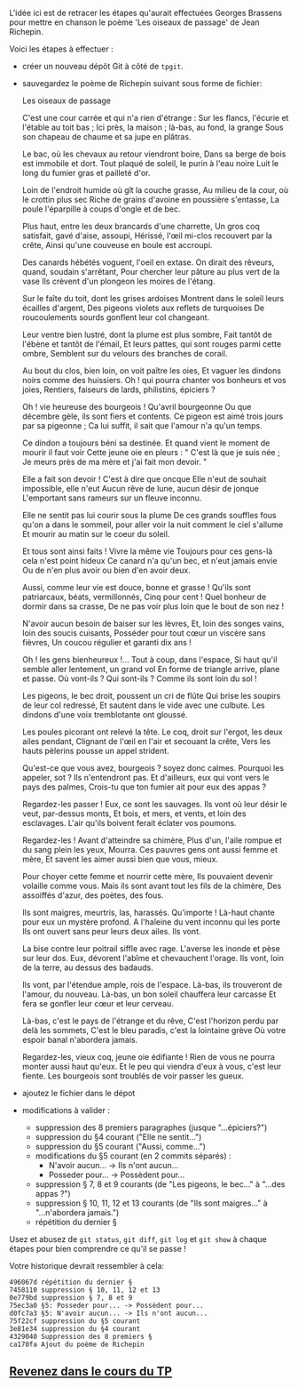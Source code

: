 L'idée ici est de retracer les étapes qu'aurait effectuées Georges Brassens pour mettre en chanson le poème 'Les oiseaux de passage' de Jean Richepin.

Voici les étapes à effectuer :

*   créer un nouveau dépôt Git à côté de `tpgit`.
*   sauvegardez le poème de Richepin suivant sous forme de fichier:

    Les oiseaux de passage
    
    C'est une cour carrée et qui n'a rien d'étrange :
    Sur les flancs, l'écurie et l'étable au toit bas ;
    Ici près, la maison ; là-bas, au fond, la grange
    Sous son chapeau de chaume et sa jupe en plâtras.
    
    Le bac, où les chevaux au retour viendront boire,
    Dans sa berge de bois est immobile et dort.
    Tout plaqué de soleil, le purin à l'eau noire
    Luit le long du fumier gras et pailleté d'or.
    
    Loin de l'endroit humide où gît la couche grasse,
    Au milieu de la cour, où le crottin plus sec
    Riche de grains d'avoine en poussière s'entasse,
    La poule l'éparpille à coups d'ongle et de bec.
    
    Plus haut, entre les deux brancards d'une charrette,
    Un gros coq satisfait, gavé d'aise, assoupi,
    Hérissé, l'œil mi-clos recouvert par la crête,
    Ainsi qu'une couveuse en boule est accroupi.
    
    Des canards hébétés voguent, l'oeil en extase.
    On dirait des rêveurs, quand, soudain s'arrêtant,
    Pour chercher leur pâture au plus vert de la vase
    Ils crèvent d'un plongeon les moires de l'étang.
    
    Sur le faîte du toit, dont les grises ardoises
    Montrent dans le soleil leurs écailles d'argent,
    Des pigeons violets aux reflets de turquoises
    De roucoulements sourds gonflent leur col changeant.
    
    Leur ventre bien lustré, dont la plume est plus sombre,
    Fait tantôt de l'ébène et tantôt de l'émail,
    Et leurs pattes, qui sont rouges parmi cette ombre,
    Semblent sur du velours des branches de corail.
    
    Au bout du clos, bien loin, on voit paître les oies,
    Et vaguer les dindons noirs comme des huissiers.
    Oh ! qui pourra chanter vos bonheurs et vos joies,
    Rentiers, faiseurs de lards, philistins, épiciers ?
    
    Oh ! vie heureuse des bourgeois ! Qu'avril bourgeonne
    Ou que décembre gèle, ils sont fiers et contents.
    Ce pigeon est aimé trois jours par sa pigeonne ;
    Ca lui suffit, il sait que l'amour n'a qu'un temps.
    
    Ce dindon a toujours béni sa destinée.
    Et quand vient le moment de mourir il faut voir
    Cette jeune oie en pleurs : " C'est là que je suis née ;
    Je meurs près de ma mère et j'ai fait mon devoir. "
    
    Elle a fait son devoir ! C'est à dire que oncque
    Elle n'eut de souhait impossible, elle n'eut
    Aucun rêve de lune, aucun désir de jonque
    L'emportant sans rameurs sur un fleuve inconnu.
    
    Elle ne sentit pas lui courir sous la plume
    De ces grands souffles fous qu'on a dans le sommeil,
    pour aller voir la nuit comment le ciel s'allume
    Et mourir au matin sur le coeur du soleil.
    
    Et tous sont ainsi faits ! Vivre la même vie
    Toujours pour ces gens-là cela n'est point hideux
    Ce canard n'a qu'un bec, et n'eut jamais envie
    Ou de n'en plus avoir ou bien d'en avoir deux.
    
    Aussi, comme leur vie est douce, bonne et grasse !
    Qu'ils sont patriarcaux, béats, vermillonnés,
    Cinq pour cent ! Quel bonheur de dormir dans sa crasse,
    De ne pas voir plus loin que le bout de son nez !
    
    N'avoir aucun besoin de baiser sur les lèvres,
    Et, loin des songes vains, loin des soucis cuisants,
    Posséder pour tout cœur un viscère sans fièvres,
    Un coucou régulier et garanti dix ans !
    
    Oh ! les gens bienheureux !... Tout à coup, dans l'espace,
    Si haut qu'il semble aller lentement, un grand vol
    En forme de triangle arrive, plane et passe.
    Où vont-ils ? Qui sont-ils ? Comme ils sont loin du sol !
    
    Les pigeons, le bec droit, poussent un cri de flûte
    Qui brise les soupirs de leur col redressé,
    Et sautent dans le vide avec une culbute.
    Les dindons d'une voix tremblotante ont gloussé.
    
    Les poules picorant ont relevé la tête.
    Le coq, droit sur l'ergot, les deux ailes pendant,
    Clignant de l'œil en l'air et secouant la crête,
    Vers les hauts pèlerins pousse un appel strident.
    
    Qu'est-ce que vous avez, bourgeois ? soyez donc calmes.
    Pourquoi les appeler, sot ? Ils n'entendront pas.
    Et d'ailleurs, eux qui vont vers le pays des palmes,
    Crois-tu que ton fumier ait pour eux des appas ?
    
    Regardez-les passer ! Eux, ce sont les sauvages.
    Ils vont où leur désir le veut, par-dessus monts,
    Et bois, et mers, et vents, et loin des esclavages.
    L'air qu'ils boivent ferait éclater vos poumons.
    
    Regardez-les ! Avant d'atteindre sa chimère,
    Plus d'un, l'aile rompue et du sang plein les yeux,
    Mourra. Ces pauvres gens ont aussi femme et mère,
    Et savent les aimer aussi bien que vous, mieux.
    
    Pour choyer cette femme et nourrir cette mère,
    Ils pouvaient devenir volaille comme vous.
    Mais ils sont avant tout les fils de la chimère,
    Des assoiffés d'azur, des poètes, des fous.
    
    Ils sont maigres, meurtris, las, harassés. Qu'importe !
    Là-haut chante pour eux un mystère profond.
    A l'haleine du vent inconnu qui les porte
    Ils ont ouvert sans peur leurs deux ailes. Ils vont.
    
    La bise contre leur poitrail siffle avec rage.
    L'averse les inonde et pèse sur leur dos.
    Eux, dévorent l'abîme et chevauchent l'orage.
    Ils vont, loin de la terre, au dessus des badauds.
    
    Ils vont, par l'étendue ample, rois de l'espace.
    Là-bas, ils trouveront de l'amour, du nouveau.
    Là-bas, un bon soleil chauffera leur carcasse
    Et fera se gonfler leur cœur et leur cerveau.
    
    Là-bas, c'est le pays de l'étrange et du rêve,
    C'est l'horizon perdu par delà les sommets,
    C'est le bleu paradis, c'est la lointaine grève
    Où votre espoir banal n'abordera jamais.
    
    Regardez-les, vieux coq, jeune oie édifiante !
    Rien de vous ne pourra monter aussi haut qu'eux.
    Et le peu qui viendra d'eux à vous, c'est leur fiente.
    Les bourgeois sont troublés de voir passer les gueux.
    
    

*   ajoutez le fichier dans le dépot
*   modifications à valider :
    *   suppression des 8 premiers paragraphes (jusque "...épiciers?")
    *   suppression du §4 courant ("Elle ne sentit...")
    *   suppression du §5 courant ("Aussi, comme...")
    *   modifications du §5 courant (en 2 commits séparés) :
        *   N'avoir aucun... -> Ils n'ont aucun...
        *   Posseder pour... -> Possèdent pour...
    *   suppression § 7, 8 et 9 courants (de "Les pigeons, le bec..." à "...des appas ?")
    *   suppression § 10, 11, 12 et 13 courants (de "Ils sont maigres..." à "...n'abordera jamais.")
    *   répétition du dernier §

Usez et abusez de `git status`, `git diff`, `git log` et `git show` à chaque étapes pour bien comprendre ce qu'il se passe !

Votre historique devrait ressembler à cela:

    496067d répétition du dernier §
    7458110 suppression § 10, 11, 12 et 13
    0e779bd suppression § 7, 8 et 9
    75ec3a0 §5: Posseder pour... -> Possèdent pour...
    d0fc7a3 §5: N'avoir aucun... -> Ils n'ont aucun...
    75f22cf suppression du §5 courant
    3e81e34 suppression du §4 courant
    4329040 Suppression des 8 premiers §
    ca170fa Ajout du poème de Richepin
    

[Revenez dans le cours du TP](../ignore/)
-----------------------------------------